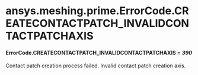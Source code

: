 # ansys.meshing.prime.ErrorCode.CREATECONTACTPATCH_INVALIDCONTACTPATCHAXIS



#### ErrorCode.CREATECONTACTPATCH_INVALIDCONTACTPATCHAXIS *= 390*

Contact patch creation process failed. Invalid contact patch creation axis.

<!-- !! processed by numpydoc !! -->
